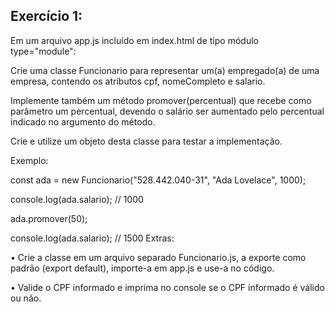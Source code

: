 ## Exercício 1:

Em um arquivo app.js incluído em index.html de tipo módulo type="module":

Crie uma classe Funcionario para representar um(a) empregado(a) de uma empresa, contendo os atributos cpf, nomeCompleto e salario.

Implemente também um método promover(percentual) que recebe como parâmetro um percentual, devendo o salário ser aumentado pelo percentual indicado no argumento do método.

Crie e utilize um objeto desta classe para testar a implementação.

Exemplo:

const ada = new Funcionario("528.442.040-31", "Ada Lovelace", 1000);

console.log(ada.salario); // 1000

ada.promover(50);

console.log(ada.salario); // 1500
Extras:

• Crie a classe em um arquivo separado Funcionario.js, a exporte como padrão (export default), importe-a em app.js e use-a no código.

• Valide o CPF informado e imprima no console se o CPF informado é válido ou não.
